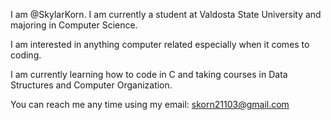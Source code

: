 I am @SkylarKorn. I am currently a student at Valdosta State University and majoring in Computer Science.

I am interested in anything computer related especially when it comes to coding.

I am currently learning how to code in C and taking courses in Data Structures and Computer Organization.

You can reach me any time using my email: skorn21103@gmail.com

